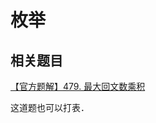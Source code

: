 # 枚举

## 相关题目

[【官方题解】479. 最大回文数乘积](https://leetcode.cn/problems/largest-palindrome-product/solution/zui-da-hui-wen-shu-cheng-ji-by-leetcode-rcihq/)

这道题也可以打表．
